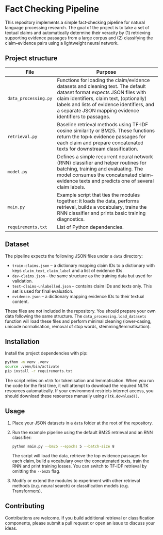 # Fact Checking Pipeline

This repository implements a simple fact‑checking pipeline for natural language
processing research.  The goal of the project is to take a set of textual
claims and automatically determine their veracity by (1) retrieving
supporting evidence passages from a large corpus and (2) classifying the
claim–evidence pairs using a lightweight neural network.


## Project structure

| File | Purpose |
|-----|---------|
| `data_processing.py` | Functions for loading the claim/evidence datasets and cleaning text.  The default dataset format expects JSON files with claim identifiers, claim text, (optionally) labels and lists of evidence identifiers, and a separate JSON mapping evidence identifiers to passages. |
| `retrieval.py` | Baseline retrieval methods using TF‑IDF cosine similarity or BM25.  These functions return the top‑`k` evidence passages for each claim and prepare concatenated texts for downstream classification. |
| `model.py` | Defines a simple recurrent neural network (RNN) classifier and helper routines for batching, training and evaluating.  The model consumes the concatenated claim–evidence texts and predicts one of several claim labels. |
| `main.py` | Example script that ties the modules together: it loads the data, performs retrieval, builds a vocabulary, trains the RNN classifier and prints basic training diagnostics. |
| `requirements.txt` | List of Python dependencies. |

## Dataset

The pipeline expects the following JSON files under a `data` directory:

* `train-claims.json` – a dictionary mapping claim IDs to a dictionary with keys `claim_text`, `claim_label` and a list of evidence IDs.
* `dev-claims.json` – the same structure as the training data but used for validation.
* `test-claims-unlabelled.json` – contains claim IDs and texts only.  This set is used for final evaluation.
* `evidence.json` – a dictionary mapping evidence IDs to their textual content.

These files are not included in the repository.  You should prepare your own
data following the same structure.  The `data_processing.load_datasets`
function will load these files and perform minimal cleaning (lower‑casing,
unicode normalisation, removal of stop words, stemming/lemmatisation).

## Installation

Install the project dependencies with pip:

```bash
python -m venv .venv
source .venv/bin/activate
pip install -r requirements.txt
```

The script relies on `nltk` for tokenisation and lemmatisation.  When you run
the code for the first time, it will attempt to download the required NLTK
resources automatically.  If your environment restricts internet access, you
should download these resources manually using `nltk.download()`.

## Usage

1. Place your JSON datasets in a `data` folder at the root of the repository.
2. Run the example pipeline using the default BM25 retrieval and an RNN
   classifier:

   ```bash
   python main.py --bm25 --epochs 5 --batch-size 8
   ```

   The script will load the data, retrieve the top evidence passages for each
   claim, build a vocabulary over the concatenated texts, train the RNN and
   print training losses.  You can switch to TF‑IDF retrieval by omitting
   the `--bm25` flag.

3. Modify or extend the modules to experiment with other retrieval methods
   (e.g. neural search) or classification models (e.g. Transformers).


## Contributing

Contributions are welcome.  If you build additional retrieval or
classification components, please submit a pull request or open an issue to
discuss your ideas.
